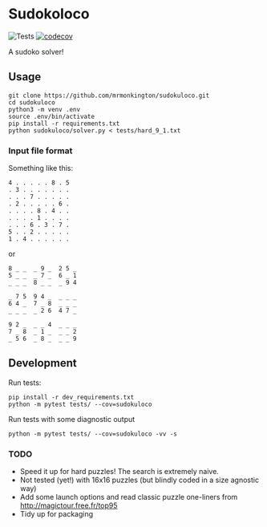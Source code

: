 # Sudokoloco

![Tests](https://github.com/mrmonkington/sudokuloco/workflows/Tests/badge.svg)
[![codecov](https://codecov.io/gh/mrmonkington/sudokuloco/branch/master/graph/badge.svg)](https://codecov.io/gh/mrmonkington/sudokuloco)

A sudoko solver!

## Usage

```
git clone https://github.com/mrmonkington/sudokuloco.git
cd sudokuloco
python3 -m venv .env
source .env/bin/activate
pip install -r requirements.txt
python sudokuloco/solver.py < tests/hard_9_1.txt
```

### Input file format

Something like this:

```
4 . . . . . 8 . 5 
. 3 . . . . . . . 
. . . 7 . . . . . 
. 2 . . . . . 6 . 
. . . . 8 . 4 . . 
. . . . 1 . . . . 
. . . 6 . 3 . 7 . 
5 . . 2 . . . . . 
1 . 4 . . . . . .
```

or 

```
8 _ _  _ 9 _  2 5 _
5 _ _  _ 7 _  6 _ 1
_ _ _  8 _ _  _ 9 4

_ 7 5  9 4 _  _ _ _
6 4 _  7 _ 8  _ _ _
_ _ _  _ 2 6  4 7 _

9 2 _  _ _ 4  _ _ _
7 _ 8  _ 1 _  _ _ 2
_ 5 6  _ 8 _  _ _ 9
```

## Development

Run tests:

```
pip install -r dev_requirements.txt
python -m pytest tests/ --cov=sudokuloco
```

Run tests with some diagnostic output
```
python -m pytest tests/ --cov=sudokuloco -vv -s
```

### TODO

 - Speed it up for hard puzzles! The search is extremely naive.
 - Not tested (yet!) with 16x16 puzzles (but blindly coded in a size agnostic way)
 - Add some launch options and read classic puzzle one-liners from http://magictour.free.fr/top95
 - Tidy up for packaging
